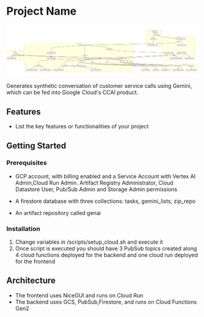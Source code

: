 # Project Name

![Architecture Diagram](/static/ccai_faker_architeture.png)

Generates synthetic conversation of customer service calls using Gemini, which can be fed into Google Cloud's CCAI product.

## Features

* List the key features or functionalities of your project

## Getting Started

### Prerequisites

* GCP account, with billing enabled and a Service Account with Vertex AI Admin,Cloud Run Admin. Artifact Registry Administrator, Cloud Datastore User, Pub/Sub Admin and Storage Admin permissions

* A firestore database with three collections: tasks, gemini_lists, zip_repo

* An artifact repository called genai

### Installation

1. Change variables in /scripts/setup_cloud.sh and execute it
2. Once script is executed you should have 3 PubSub topics created along 4 cloud functions deployed for the backend and one cloud run deployed for the frontend


## Architecture

* The frontend uses NiceGUI and runs on Cloud Run
* The backend uses GCS, PubSub,Firestore, and runs on Cloud Functions Gen2
